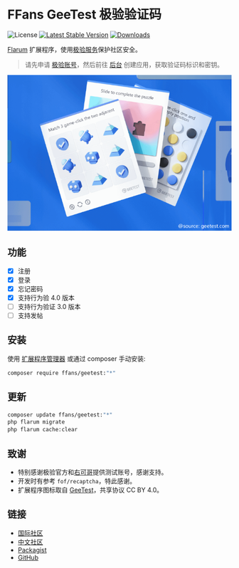 # FFans GeeTest 极验验证码

![License](https://img.shields.io/badge/license-MIT-blue.svg) [![Latest Stable Version](https://img.shields.io/packagist/v/ffans/geetest.svg)](https://packagist.org/packages/ffans/geetest) [![Downloads](https://img.shields.io/packagist/dt/ffans/geetest.svg)](https://packagist.org/packages/ffans/geetest)

[Flarum](http://flarum.org) 扩展程序，使用[极验服务](https://www.geetest.com/adaptive-captcha-demo)保护社区安全。

> 请先申请 [极验账号](https://www.geetest.com/Register)，然后前往 [后台](https://auth.geetest.com/product) 创建应用，获取验证码标识和密钥。

![img.png](img.png)

## 功能

- [x] 注册
- [x] 登录
- [x] 忘记密码
- [x] 支持行为验 4.0 版本
- [ ] 支持行为验证 3.0 版本
- [ ] 支持发帖

## 安装

使用 [扩展程序管理器](https://discuss.flarum.org/d/33955) 或通过 composer 手动安装:

```sh
composer require ffans/geetest:"*"
```

## 更新

```sh
composer update ffans/geetest:"*"
php flarum migrate
php flarum cache:clear
```

## 致谢

- 特别感谢极验官方和[右可哥](https://yorkun.com/)提供测试账号，感谢支持。
- 开发时有参考 `fof/recaptcha`，特此感谢。
- 扩展程序图标取自 [GeeTest](https://www.figma.com/community/file/1044470021229645118)，共享协议 CC BY 4.0。

## 链接

- [国际社区](https://discuss.flarum.org/d/34860)
- [中文社区](https://discuss.flarum.org.cn/d/15787)
- [Packagist](https://packagist.org/packages/ffans/geetest)
- [GitHub](https://github.com/FFans/geetest)
